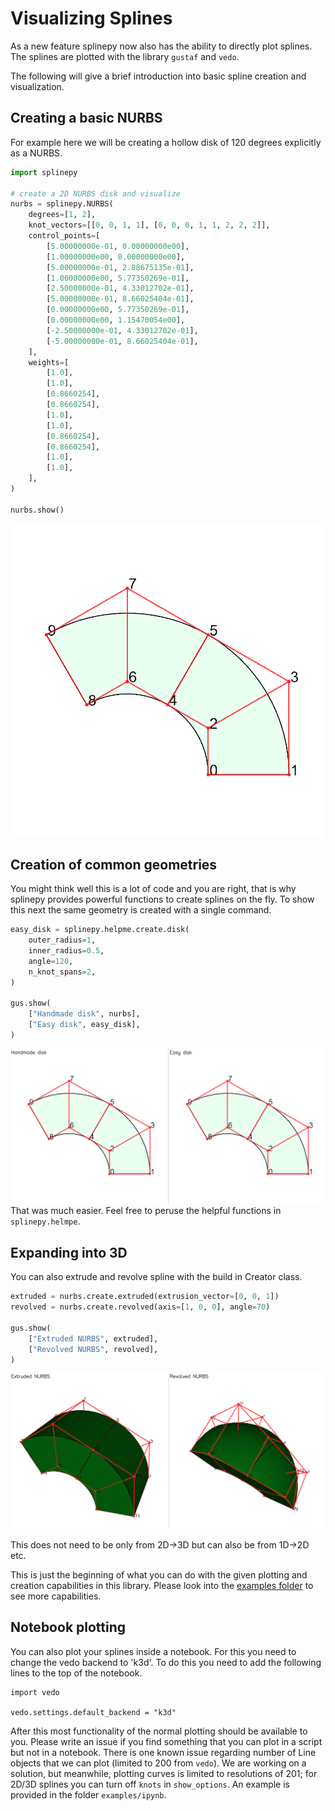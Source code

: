 # Visualizing Splines
As a new feature splinepy now also has the ability to directly plot splines. The splines are plotted with the library `gustaf` and `vedo`.

The following will give a brief introduction into basic spline creation and visualization.

## Creating a basic NURBS
For example here we will be creating a hollow disk of 120 degrees explicitly as a
NURBS.
```python
import splinepy

# create a 2D NURBS disk and visualize
nurbs = splinepy.NURBS(
    degrees=[1, 2],
    knot_vectors=[[0, 0, 1, 1], [0, 0, 0, 1, 1, 2, 2, 2]],
    control_points=[
        [5.00000000e-01, 0.00000000e00],
        [1.00000000e00, 0.00000000e00],
        [5.00000000e-01, 2.88675135e-01],
        [1.00000000e00, 5.77350269e-01],
        [2.50000000e-01, 4.33012702e-01],
        [5.00000000e-01, 8.66025404e-01],
        [0.00000000e00, 5.77350269e-01],
        [0.00000000e00, 1.15470054e00],
        [-2.50000000e-01, 4.33012702e-01],
        [-5.00000000e-01, 8.66025404e-01],
    ],
    weights=[
        [1.0],
        [1.0],
        [0.8660254],
        [0.8660254],
        [1.0],
        [1.0],
        [0.8660254],
        [0.8660254],
        [1.0],
        [1.0],
    ],
)

nurbs.show()
```
![NURBS](../source/_static/nurbs.png)

## Creation of common geometries

You might think well this is a lot of code and you are right, that is
why splinepy provides powerful functions to create splines on the fly. To show
this next the same geometry is created with a single command.
```python
easy_disk = splinepy.helpme.create.disk(
    outer_radius=1,
    inner_radius=0.5,
    angle=120,
    n_knot_spans=2,
)

gus.show(
    ["Handmade disk", nurbs],
    ["Easy disk", easy_disk],
)
```
![Disk creation](../source/_static/compare_disks.png)
That was much easier. Feel free to peruse the helpful functions in `splinepy.helmpe`.

## Expanding into 3D
You can also extrude and revolve spline with the build in Creator class.

```python
extruded = nurbs.create.extruded(extrusion_vector=[0, 0, 1])
revolved = nurbs.create.revolved(axis=[1, 0, 0], angle=70)

gus.show(
    ["Extruded NURBS", extruded],
    ["Revolved NURBS", revolved],
)
```
![Extruded and revolved nurbs](../source/_static/extrude_revolve.png)

This does not need to be only from 2D->3D but can also be from 1D->2D etc.

This is just the beginning of what you can do with the given plotting and creation capabilities in this library. Please look into the [examples folder](https://github.com/tataratat/splinepy/tree/main/examples) to see more capabilities.


## Notebook plotting

You can also plot your splines inside a notebook. For this you need to change the vedo backend to 'k3d'. To do this you need to add the following lines to the top of the notebook.

```
import vedo

vedo.settings.default_backend = "k3d"
```

After this most functionality of the normal plotting should be available to you. Please write an issue if you find something that you can plot in a script but not in a notebook. There is one known issue regarding number of Line objects that we can plot (limited to 200 from `vedo`). We are working on a solution, but meanwhile, plotting curves is limited to resolutions of 201; for 2D/3D splines you can turn off `knots` in `show_options`. An example is provided in the folder `examples/ipynb`.
